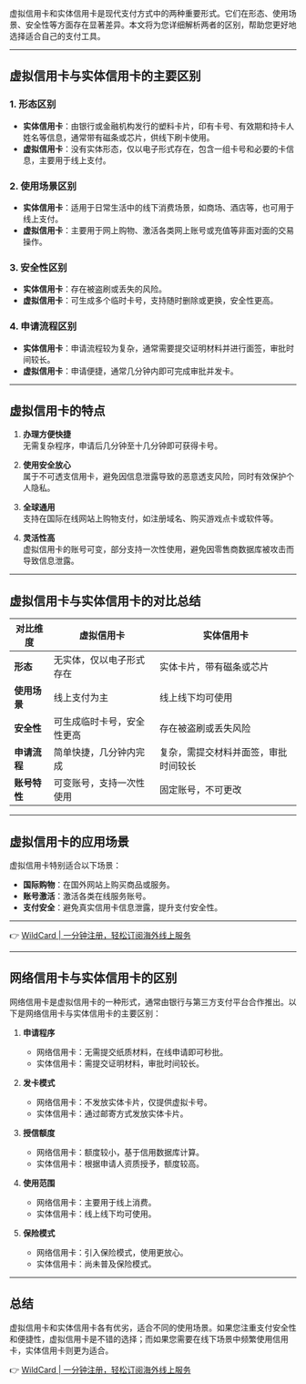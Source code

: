 虚拟信用卡和实体信用卡是现代支付方式中的两种重要形式。它们在形态、使用场景、安全性等方面存在显著差异。本文将为您详细解析两者的区别，帮助您更好地选择适合自己的支付工具。

---

## 虚拟信用卡与实体信用卡的主要区别

### 1. 形态区别
- **实体信用卡**：由银行或金融机构发行的塑料卡片，印有卡号、有效期和持卡人姓名等信息，通常带有磁条或芯片，供线下刷卡使用。
- **虚拟信用卡**：没有实体形态，仅以电子形式存在，包含一组卡号和必要的卡信息，主要用于线上支付。

### 2. 使用场景区别
- **实体信用卡**：适用于日常生活中的线下消费场景，如商场、酒店等，也可用于线上支付。
- **虚拟信用卡**：主要用于网上购物、激活各类网上账号或充值等非面对面的交易操作。

### 3. 安全性区别
- **实体信用卡**：存在被盗刷或丢失的风险。
- **虚拟信用卡**：可生成多个临时卡号，支持随时删除或更换，安全性更高。

### 4. 申请流程区别
- **实体信用卡**：申请流程较为复杂，通常需要提交证明材料并进行面签，审批时间较长。
- **虚拟信用卡**：申请便捷，通常几分钟内即可完成审批并发卡。

---

## 虚拟信用卡的特点

1. **办理方便快捷**  
   无需复杂程序，申请后几分钟至十几分钟即可获得卡号。

2. **使用安全放心**  
   属于不可透支信用卡，避免因信息泄露导致的恶意透支风险，同时有效保护个人隐私。

3. **全球通用**  
   支持在国际在线网站上购物支付，如注册域名、购买游戏点卡或软件等。

4. **灵活性高**  
   虚拟信用卡的账号可变，部分支持一次性使用，避免因零售商数据库被攻击而导致信息泄露。

---

## 虚拟信用卡与实体信用卡的对比总结

| **对比维度**       | **虚拟信用卡**                          | **实体信用卡**                          |
|--------------------|---------------------------------------|---------------------------------------|
| **形态**           | 无实体，仅以电子形式存在               | 实体卡片，带有磁条或芯片               |
| **使用场景**       | 线上支付为主                           | 线上线下均可使用                       |
| **安全性**         | 可生成临时卡号，安全性更高             | 存在被盗刷或丢失风险                   |
| **申请流程**       | 简单快捷，几分钟内完成                 | 复杂，需提交材料并面签，审批时间较长     |
| **账号特性**       | 可变账号，支持一次性使用               | 固定账号，不可更改                     |

---

## 虚拟信用卡的应用场景

虚拟信用卡特别适合以下场景：
- **国际购物**：在国外网站上购买商品或服务。
- **账号激活**：激活各类在线服务账号。
- **支付安全**：避免真实信用卡信息泄露，提升支付安全性。

---

👉 [WildCard | 一分钟注册，轻松订阅海外线上服务](https://bit.ly/bewildcard)

---

## 网络信用卡与实体信用卡的区别

网络信用卡是虚拟信用卡的一种形式，通常由银行与第三方支付平台合作推出。以下是网络信用卡与实体信用卡的主要区别：

1. **申请程序**  
   - 网络信用卡：无需提交纸质材料，在线申请即可秒批。  
   - 实体信用卡：需提交证明材料，审批时间较长。

2. **发卡模式**  
   - 网络信用卡：不发放实体卡片，仅提供虚拟卡号。  
   - 实体信用卡：通过邮寄方式发放实体卡片。

3. **授信额度**  
   - 网络信用卡：额度较小，基于信用数据库计算。  
   - 实体信用卡：根据申请人资质授予，额度较高。

4. **使用范围**  
   - 网络信用卡：主要用于线上消费。  
   - 实体信用卡：线上线下均可使用。

5. **保险模式**  
   - 网络信用卡：引入保险模式，使用更放心。  
   - 实体信用卡：尚未普及保险模式。

---

## 总结

虚拟信用卡和实体信用卡各有优劣，适合不同的使用场景。如果您注重支付安全性和便捷性，虚拟信用卡是不错的选择；而如果您需要在线下场景中频繁使用信用卡，实体信用卡则更为适合。

👉 [WildCard | 一分钟注册，轻松订阅海外线上服务](https://bit.ly/bewildcard)